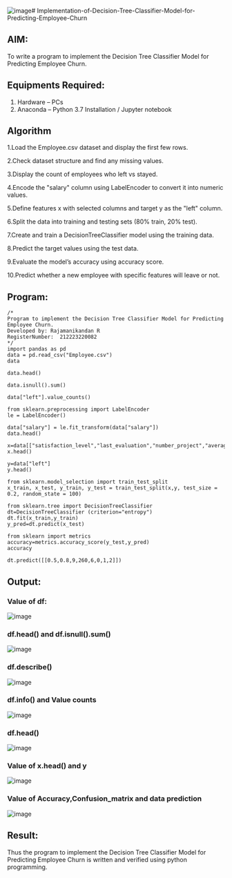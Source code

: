 ![image](https://github.com/user-attachments/assets/3f06d4ef-1b5c-4f59-b228-0c49e8e4fe97)# Implementation-of-Decision-Tree-Classifier-Model-for-Predicting-Employee-Churn

## AIM:
To write a program to implement the Decision Tree Classifier Model for Predicting Employee Churn.

## Equipments Required:
1. Hardware – PCs
2. Anaconda – Python 3.7 Installation / Jupyter notebook

## Algorithm
1.Load the Employee.csv dataset and display the first few rows.

2.Check dataset structure and find any missing values.

3.Display the count of employees who left vs stayed.

4.Encode the "salary" column using LabelEncoder to convert it into numeric values.

5.Define features x with selected columns and target y as the "left" column.

6.Split the data into training and testing sets (80% train, 20% test).

7.Create and train a DecisionTreeClassifier model using the training data.

8.Predict the target values using the test data.

9.Evaluate the model’s accuracy using accuracy score.

10.Predict whether a new employee with specific features will leave or not.

## Program:
```
/*
Program to implement the Decision Tree Classifier Model for Predicting Employee Churn.
Developed by: Rajamanikandan R
RegisterNumber:  212223220082
*/
import pandas as pd
data = pd.read_csv("Employee.csv")
data

data.head()

data.isnull().sum()

data["left"].value_counts()

from sklearn.preprocessing import LabelEncoder
le = LabelEncoder()

data["salary"] = le.fit_transform(data["salary"])
data.head()

x=data[["satisfaction_level","last_evaluation","number_project","average_montly_hours","time_spend_company","Work_accident","promotion_last_5years","salary"]]
x.head()

y=data["left"]
y.head()

from sklearn.model_selection import train_test_split
x_train, x_test, y_train, y_test = train_test_split(x,y, test_size = 0.2, random_state = 100)

from sklearn.tree import DecisionTreeClassifier
dt=DecisionTreeClassifier (criterion="entropy")
dt.fit(x_train,y_train)
y_pred=dt.predict(x_test)

from sklearn import metrics
accuracy=metrics.accuracy_score(y_test,y_pred)
accuracy

dt.predict([[0.5,0.8,9,260,6,0,1,2]])
```

## Output:
### Value of df:
![image](https://github.com/user-attachments/assets/15e83408-2bf9-44fc-9e6f-eb58669783f8)

### df.head() and df.isnull().sum()
![image](https://github.com/user-attachments/assets/a65b7b7e-9b64-4810-8837-375bb51d5a2a)

### df.describe()
![image](https://github.com/user-attachments/assets/707c5a6b-3fb0-4072-a159-0061f54eac51)

### df.info() and Value counts
![image](https://github.com/user-attachments/assets/9afc341d-4ed8-4674-a40c-6ce29833c058)

### df.head()
![image](https://github.com/user-attachments/assets/b75300a1-1f49-48d4-81fc-bb88435723a0)

### Value of x.head() and y

![image](https://github.com/user-attachments/assets/4f908e6a-a5af-4959-a30a-0cfa2136056a)

### Value of Accuracy,Confusion_matrix and data prediction

![image](https://github.com/user-attachments/assets/d5c914fb-5283-4ed8-9ae1-64984260b5a3)



## Result:
Thus the program to implement the  Decision Tree Classifier Model for Predicting Employee Churn is written and verified using python programming.
